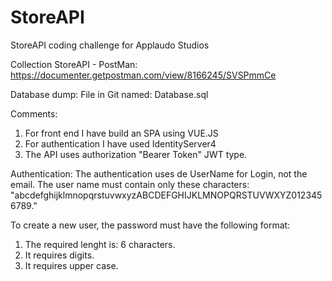 # StoreAPI
StoreAPI coding challenge for Applaudo Studios

Collection StoreAPI - PostMan:
https://documenter.getpostman.com/view/8166245/SVSPmmCe

Database dump:
File in Git named: Database.sql

Comments:
1. For front end I have build an SPA using VUE.JS
2. For authentication I have used IdentityServer4
3. The API uses authorization "Bearer Token" JWT type.

Authentication:
The authentication uses de UserName for Login, not the email.
The user name must contain only these characters: "abcdefghijklmnopqrstuvwxyzABCDEFGHIJKLMNOPQRSTUVWXYZ0123456789."

To create a new user, the password must have the following format:
1. The required lenght is: 6 characters.
2. It requires digits.
3. It requires upper case.
